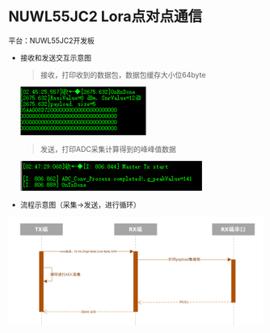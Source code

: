 # NUWL55JC2 Lora点对点通信

平台：NUWL55JC2开发板

- 接收和发送交互示意图

  > 接收，打印收到的数据包，数据包缓存大小位64byte

  ![1700073956310](assets/1700073956310.png)

  > 发送，打印ADC采集计算得到的峰峰值数据

  ![1700074061926](assets/1700074061926.png)

- 流程示意图（采集->发送，进行循环）

![1700074557183](assets/1700074557183.png)
